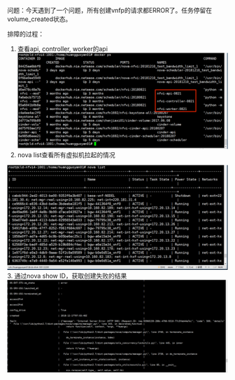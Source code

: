 问题：今天遇到了一个问题，所有创建vnfp的请求都ERROR了。任务停留在volume_created状态。

排障的过程：
1. 查看api, controller, worker的api
![](assets/markdown-img-paste-20181217202733529.png)
 2. nova list查看所有虚拟机拉起的情况

![](assets/markdown-img-paste-20181217202916575.png)
 3. 通过nova show ID，获取创建失败的结果
![](assets/markdown-img-paste-20181217203101877.png)
